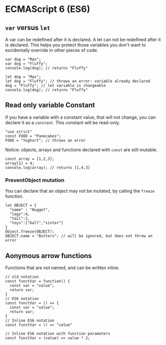 # ECMAScript 6 (ES6)

## `var` versus `let`
A var can be redefined after it is declared. A let can not be redefined after it is declared. This helps you protect those variables you don't want to excidentally override in other pieces of code.
```
var dog = "Max";
var dog = "Fluffy";
console.log(dog); // returns "Fluffy"

let dog = "Max";
let dog = "Fluffy"; // throws an error: variable already declared
dog = "Fluffy"; // let variable is changeable
console.log(dog); // returns "Fluffy"
```
## Read only variable Constant
If you have a variable with a constant value, that will not change, you can declare it as a `constant`. 
This constant will be read-only. 
```
"use strict"
const FOOD = "Panecakes";
FOOD = "Yoghurt"; // throws an error
```
Notice: objects, arrays and functions declared with `const` are still mutable.
```
const array = [1,2,3];
array[1] = 4;
console.log(array); // returns [1,4,3]
```
### PreventObject mutation
You can declare that an object may not be mutated, by calling the `freeze` function.
```
let OBJECT = {
  "name" : "Nugget",
  "legs":4,
  "tail":1,
  "toys":["ball","sister"]
}
Object.freeze(OBJECT);
OBJECT.name = "Butters"; // will be ignored, but does not throw an error
```
## Aonymous arrow functions
Functions that are not named, and can be written inline.
```
// old notation
const functVar = function() {
  const var = "value";
  return var;
}
// ES6 notation
const functVar = () => {
  const var = "value";
  return var;
}
// Inline ES6 notation
const functVar = () => "value"

// Inline ES6 notation with function parameters
const functVar = (value) => value * 2;
```
